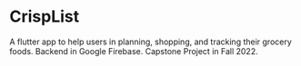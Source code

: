 # CrispList
A flutter app to help users in planning, shopping, and tracking their grocery foods. Backend in Google Firebase. Capstone Project in Fall 2022.

